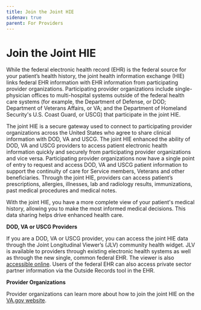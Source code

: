 ```yaml
---
title: Join the Joint HIE
sidenav: true
parent: For Providers
---
```

# Join the Joint HIE

While the federal electronic health record (EHR) is the federal source for your patient’s health history, the joint health information exchange (HIE) links federal EHR information with EHR information from participating provider organizations. Participating provider organizations include single-physician offices to multi-hospital systems outside of the federal health care systems (for example, the Department of Defense, or DOD; Department of Veterans Affairs, or VA; and the Department of Homeland Security's U.S. Coast Guard, or USCG) that participate in the joint HIE. 

The joint HIE is a secure gateway used to connect to participating provider organizations across the United States who agree to share clinical information with DOD, VA and USCG. The joint HIE enhanced the ability of DOD, VA and USCG providers to access patient electronic health information quickly and securely from participating provider organizations and vice versa. Participating provider organizations now have a single point of entry to request and access DOD, VA and USCG patient information to support the continuity of care for Service members, Veterans and other beneficiaries. Through the joint HIE, providers can access patient’s prescriptions, allergies, illnesses, lab and radiology results, immunizations, past medical procedures and medical notes.

With the joint HIE, you have a more complete view of your patient's medical history, allowing you to make the most informed medical decisions. This data sharing helps drive enhanced health care.

**DOD, VA or USCG Providers**

If you are a DOD, VA or USCG provider, you can access the joint HIE data through the Joint Longitudinal Viewer’s (JLV) community health widget. JLV is available to providers through existing electronic health systems as well as through the new single, common federal EHR. The viewer is also [accessible online](https://jlv.health.mil/JLV). Users of the federal EHR can also access private sector partner information via the Outside Records tool in the EHR. 

**Provider Organizations**

Provider organizations can learn more about how to join the joint HIE on the [VA.gov website](http://va.gov/VHIE/For_Providers.asp).